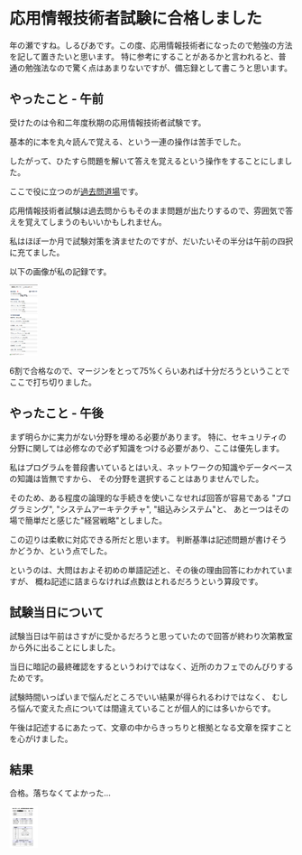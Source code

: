 # 応用情報技術者試験に合格しました

年の瀬ですね。しるびあです。この度、応用情報技術者になったので勉強の方法を記して置きたいと思います。
特に参考にすることがあるかと言われると、普通の勉強法なので驚く点はあまりないですが、備忘録として書こうと思います。

## やったこと - 午前

受けたのは令和二年度秋期の応用情報技術者試験です。

基本的に本を丸々読んで覚える、という一連の操作は苦手でした。

したがって、ひたすら問題を解いて答えを覚えるという操作をすることにしました。

ここで役に立つのが[過去問道場](https://www.ap-siken.com/apkakomon.php)です。

応用情報技術者試験は過去問からもそのまま問題が出たりするので、雰囲気で答えを覚えてしまうのもいいかもしれません。

私はほぼ一か月で試験対策を済ませたのですが、だいたいその半分は午前の四択に充てました。

以下の画像が私の記録です。

<img src="../images/ap_kakomon.png" width=50mm>

6割で合格なので、マージンをとって75%くらいあれば十分だろうということでここで打ち切りました。

## やったこと - 午後

まず明らかに実力がない分野を埋める必要があります。
特に、セキュリティの分野に関しては必修なので必ず知識をつける必要があり、ここは優先します。

私はプログラムを普段書いているとはいえ、ネットワークの知識やデータベースの知識は皆無ですから、
その分野を選択することはありませんでした。

そのため、ある程度の論理的な手続きを使いこなせれば回答が容易である
"プログラミング", "システムアーキテクチャ", "組込みシステム"と、
あと一つはその場で簡単だと感じた"経営戦略"としました。

この辺りは柔軟に対応できる所だと思います。
判断基準は記述問題が書けそうかどうか、という点でした。

というのは、大問はおよそ初めの単語記述と、その後の理由回答にわかれていますが、
概ね記述に詰まらなければ点数はとれるだろうという算段です。

## 試験当日について

試験当日は午前はさすがに受かるだろうと思っていたので回答が終わり次第教室から外に出ることにしました。

当日に暗記の最終確認をするというわけではなく、近所のカフェでのんびりするためです。

試験時間いっぱいまで悩んだところでいい結果が得られるわけではなく、
むしろ悩んで変えた点については間違えていることが個人的には多いからです。

午後は記述するにあたって、文章の中からきっちりと根拠となる文章を探すことを心がけました。

## 結果

合格。落ちなくてよかった…

<img src="../images/ap_res.png" width=50mm>


